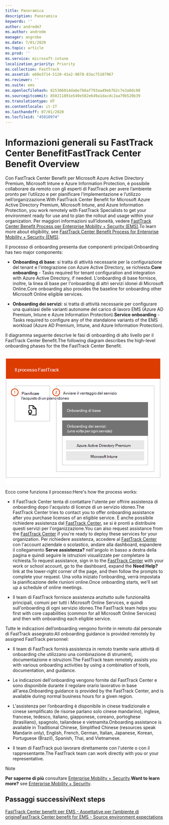 ```yaml
---
title: Panoramica
description: Panoramica
keywords: ''
author: andredm7
ms.author: andredm
manager: angrobe
ms.date: 7/01/2020
ms.topic: article
ms.prod: ''
ms.service: microsoft-intune
localization_priority: Priority
ms.collection: FastTrack
ms.assetid: e60e3714-5120-41e2-9878-83ac75107967
ms.reviewer: ''
ms.suite: ems
ms.openlocfilehash: 825306014da6e7b6af793aa49eb7b2c7e3a0dc08
ms.sourcegitcommit: 850211891e549e582e649a1dacdc2aa79b520b39
ms.translationtype: HT
ms.contentlocale: it-IT
ms.lasthandoff: 07/01/2020
ms.locfileid: "45010974"
---
```

# <a name="fasttrack-center-benefit-overview"></a><span data-ttu-id="7b8b3-103">Informazioni generali su FastTrack Center Benefit</span><span class="sxs-lookup"><span data-stu-id="7b8b3-103">FastTrack Center Benefit Overview</span></span>

<span data-ttu-id="7b8b3-104">Con FastTrack Center Benefit per Microsoft Azure Active Directory Premium, Microsoft Intune e Azure Information Protection, è possibile collaborare da remoto con gli esperti di FastTrack per avere l’ambiente pronto per l’utilizzo e per pianificare l’implementazione e l’utilizzo nell’organizzazione.</span><span class="sxs-lookup"><span data-stu-id="7b8b3-104">With FastTrack Center Benefit for Microsoft Azure Active Directory Premium, Microsoft Intune, and Azure Information Protection, you work remotely with FastTrack Specialists to get your environment ready for use and to plan the rollout and usage within your organization.</span></span> <span data-ttu-id="7b8b3-105">Per maggiori informazioni sull’idoneità, vedere [FastTrack Center Benefit Process per Enterprise Mobility + Security (EMS)](EMS-fasttrack-process.md).</span><span class="sxs-lookup"><span data-stu-id="7b8b3-105">To learn more about eligibility, see [FastTrack Center Benefit Process for Enterprise Mobility + Security (EMS)](EMS-fasttrack-process.md).</span></span>

<span data-ttu-id="7b8b3-106">Il processo di onboarding presenta due componenti principali:</span><span class="sxs-lookup"><span data-stu-id="7b8b3-106">Onboarding has two major components:</span></span>

-   <span data-ttu-id="7b8b3-107">**Onboarding di base**: si tratta di attività necessarie per la configurazione del tenant e l'integrazione con Azure Active Directory, se richiesta.</span><span class="sxs-lookup"><span data-stu-id="7b8b3-107">**Core onboarding** - Tasks required for tenant configuration and integration with Azure Active Directory, if needed.</span></span> <span data-ttu-id="7b8b3-108">L'onboarding di base fornisce, inoltre, la linea di base per l'onboarding di altri servizi idonei di Microsoft Online.</span><span class="sxs-lookup"><span data-stu-id="7b8b3-108">Core onboarding also provides the baseline for onboarding other Microsoft Online eligible services.</span></span>

-   <span data-ttu-id="7b8b3-109">**Onboarding dei servizi**: si tratta di attività necessarie per configurare una qualsiasi delle varianti autonome del carico di lavoro EMS (Azure AD Premium, Intune e Azure Information Protection).</span><span class="sxs-lookup"><span data-stu-id="7b8b3-109">**Service onboarding** - Tasks required to configure any of the standalone variants of the EMS workload (Azure AD Premium, Intune, and Azure Information Protection).</span></span>

<span data-ttu-id="7b8b3-110">Il diagramma seguente descrive le fasi di onboarding di alto livello per il FastTrack Center Benefit.</span><span class="sxs-lookup"><span data-stu-id="7b8b3-110">The following diagram describes the high-level onboarding phases for the the FastTrack Center Benefit.</span></span>

![Le fasi di onboarding di alto livello dell'uso del FastTrack Center Benefit](./media/ft-onboarding-process.png)

<span data-ttu-id="7b8b3-112">Ecco come funziona il processo:</span><span class="sxs-lookup"><span data-stu-id="7b8b3-112">Here's how the process works:</span></span>

- <span data-ttu-id="7b8b3-113">Il FastTrack Center tenta di contattare l'utente per offrire assistenza di onboarding dopo l'acquisto di licenze di un servizio idoneo.</span><span class="sxs-lookup"><span data-stu-id="7b8b3-113">The FastTrack Center tries to contact you to offer onboarding assistance after you purchase licenses of an eligible service.</span></span> <span data-ttu-id="7b8b3-114">È anche possibile richiedere assistenza dal [FastTrack Center](https://go.microsoft.com/fwlink/?linkid=780698), se si è pronti a distribuire questi servizi per l'organizzazione.</span><span class="sxs-lookup"><span data-stu-id="7b8b3-114">You can also request assistance from the [FastTrack Center](https://go.microsoft.com/fwlink/?linkid=780698) if you're ready to deploy these services for your organization.</span></span> <span data-ttu-id="7b8b3-115">Per richiedere assistenza, accedere al [FastTrack Center](https://go.microsoft.com/fwlink/?linkid=780698) con l'account aziendale o scolastico, andare alla dashboard, espandere il collegamento **Serve assistenza?** nell'angolo in basso a destra della pagina e quindi seguire le istruzioni visualizzate per completare la richiesta.</span><span class="sxs-lookup"><span data-stu-id="7b8b3-115">To request assistance, sign in to the [FastTrack Center](https://go.microsoft.com/fwlink/?linkid=780698) with your work or school account, go to the dashboard, expand the **Need Help?** link at the lower-right corner of the page, and then follow the prompts to complete your request.</span></span> <span data-ttu-id="7b8b3-116">Una volta iniziato l'onboarding, verrà impostata la pianificazione delle riunioni online.</span><span class="sxs-lookup"><span data-stu-id="7b8b3-116">Once onboarding starts, we'll set up a schedule of online meetings.</span></span>

-   <span data-ttu-id="7b8b3-117">Il team di FastTrack fornisce assistenza anzitutto sulle funzionalità principali, comuni per tutti i Microsoft Online Services, e quindi sull'onboarding di ogni servizio idoneo.</span><span class="sxs-lookup"><span data-stu-id="7b8b3-117">The FastTrack team helps you first with core capabilities (common for all Microsoft Online Services) and then with onboarding each eligible service.</span></span>

<span data-ttu-id="7b8b3-118">Tutte le indicazioni dell’onboarding vengono fornite in remoto dal personale di FastTrack assegnato:</span><span class="sxs-lookup"><span data-stu-id="7b8b3-118">All onboarding guidance is provided remotely by assigned FastTrack personnel:</span></span>

-   <span data-ttu-id="7b8b3-119">Il team di FastTrack fornirà assistenza in remoto tramite varie attività di onboarding che utilizzano una combinazione di strumenti, documentazione e istruzioni.</span><span class="sxs-lookup"><span data-stu-id="7b8b3-119">The FastTrack team remotely assists you with various onboarding activities by using a combination of tools, documentation, and guidance.</span></span>

-   <span data-ttu-id="7b8b3-120">Le indicazioni dell'onboarding vengono fornite dal FastTrack Center e sono disponibile durante il regolare orario lavorativo in base all'area.</span><span class="sxs-lookup"><span data-stu-id="7b8b3-120">Onboarding guidance is provided by the FastTrack Center, and is available during normal business hours for a given region.</span></span>

-   <span data-ttu-id="7b8b3-121">L'assistenza per l’onboarding è disponibile in cinese tradizionale e cinese semplificato (le risorse parlano solo cinese mandarino), inglese, francese, tedesco, italiano, giapponese, coreano, portoghese (brasiliano), spagnolo, tailandese e vietnamita.</span><span class="sxs-lookup"><span data-stu-id="7b8b3-121">Onboarding assistance is available in Traditional Chinese, Simplified Chinese (resources speak Mandarin only), English, French, German, Italian, Japanese, Korean, Portuguese (Brazil), Spanish, Thai, and Vietnamese.</span></span>

-   <span data-ttu-id="7b8b3-122">Il team di FastTrack può lavorare direttamente con l'utente o con il rappresentante.</span><span class="sxs-lookup"><span data-stu-id="7b8b3-122">The FastTrack team can work directly with you or your representative.</span></span>

> [!NOTE]
> <span data-ttu-id="7b8b3-123">**Per saperne di più** consultare [Enterprise Mobility + Security](https://www.microsoft.com/cloud-platform/enterprise-mobility).</span><span class="sxs-lookup"><span data-stu-id="7b8b3-123">**Want to learn more?** see [Enterprise Mobility + Security](https://www.microsoft.com/cloud-platform/enterprise-mobility).</span></span>

## <a name="next-steps"></a><span data-ttu-id="7b8b3-124">Passaggi successivi</span><span class="sxs-lookup"><span data-stu-id="7b8b3-124">Next steps</span></span>

[<span data-ttu-id="7b8b3-125">FastTrack Center benefit per EMS - Aspettative per l’ambiente di origine</span><span class="sxs-lookup"><span data-stu-id="7b8b3-125">FastTrack Center benefit for EMS - Source environment expectations</span></span>](EMS-source-environment-expectations.md)

